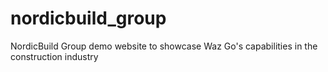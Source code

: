 # nordicbuild_group
NordicBuild Group demo website to showcase Waz Go's capabilities in the construction industry 
